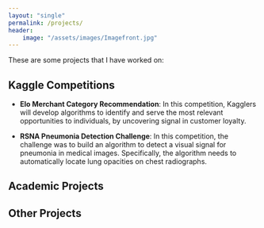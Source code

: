 ```yaml
---
layout: "single"
permalink: /projects/
header:
    image: "/assets/images/Imagefront.jpg"
---
```

These are some projects that I have worked on:

## Kaggle Competitions
- **Elo Merchant Category Recommendation**: In this competition, Kagglers will develop algorithms to identify and serve the most relevant opportunities to individuals, by uncovering signal in customer loyalty.

- **RSNA Pneumonia Detection Challenge**: In this competition, the challenge was to build an algorithm to detect a visual signal for pneumonia in medical images. Specifically, the algorithm needs to automatically locate lung opacities on chest radiographs.

## Academic Projects


## Other Projects
